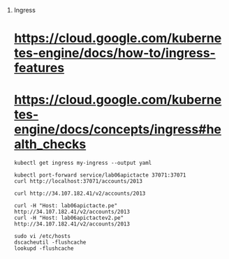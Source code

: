 

1. Ingress
    # https://cloud.google.com/kubernetes-engine/docs/how-to/ingress-features
    # https://cloud.google.com/kubernetes-engine/docs/concepts/ingress#health_checks
    ```
    kubectl get ingress my-ingress --output yaml

    kubectl port-forward service/lab06apictacte 37071:37071
    curl http://localhost:37071/accounts/2013

    curl http://34.107.182.41/v2/accounts/2013

    curl -H "Host: lab06apictacte.pe" http://34.107.182.41/v2/accounts/2013
    curl -H "Host: lab06apictactev2.pe" http://34.107.182.41/v2/accounts/2013
    
    sudo vi /etc/hosts
    dscacheutil -flushcache
    lookupd -flushcache
    ```    